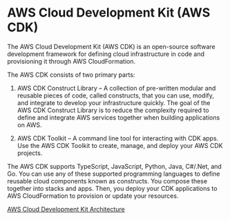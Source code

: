 # AWS Cloud Development Kit (AWS CDK)  

The AWS Cloud Development Kit (AWS CDK) is an open-source software development framework for defining cloud infrastructure in code and provisioning it through AWS CloudFormation.  

The AWS CDK consists of two primary parts:   

1. AWS CDK Construct Library – A collection of pre-written modular and reusable pieces of code, called constructs, that you can use, modify, and integrate to develop your infrastructure quickly. The goal of the AWS CDK Construct Library is to reduce the complexity required to define and integrate AWS services together when building applications on AWS.  

2. AWS CDK Toolkit – A command line tool for interacting with CDK apps. Use the AWS CDK Toolkit to create, manage, and deploy your AWS CDK projects.  

The AWS CDK supports TypeScript, JavaScript, Python, Java, C#/.Net, and Go. You can use any of these supported programming languages to define reusable cloud components known as constructs. You compose these together into stacks and apps. Then, you deploy your CDK applications to AWS CloudFormation to provision or update your resources.  

[AWS Cloud Development Kit Architecture](./images/AppStacks.png)